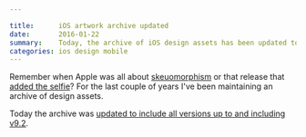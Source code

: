 ```yaml
---

title:      iOS artwork archive updated
date:       2016-01-22
summary:    Today, the archive of iOS design assets has been updated to include all releases up to and including v9.2.
categories: ios design mobile
---
```


Remember when Apple was all about [skeuomorphism](https://github.com/ghuntley/ios-artwork/blob/master/iPad%20Simulator%205.0%20artwork/Contacts~ipad%20app/Default-Landscape~ipad.png?raw=true) or that release that [added the selfie](https://github.com/ghuntley/ios-artwork/blob/master/iPad%209.2%20artwork/Camera%20app/TakeSelfie-OrbHW%402x.png)? For the last couple of years I've been maintaining an archive of design assets.

Today the archive was [updated to include all versions up to and including v9.2](https://github.com/ghuntley/ios-artwork).
